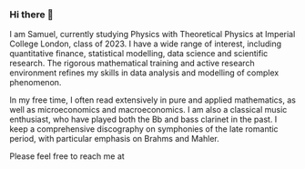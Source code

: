 ### Hi there 👋

I am Samuel, currently studying Physics with Theoretical Physics at Imperial College London, class of 2023. I have a wide range of interest, including quantitative finance, statistical modelling, data science and scientific research. The rigorous mathematical training and active research environment refines my skills in data analysis and modelling of complex phenomenon. 

In my free time, I often read extensively in pure and applied mathematics, as well as microeconomics and macroeconomics. I am also a classical music enthusiast, who have played both the Bb and bass clarinet in the past. I keep a comprehensive discography on symphonies of the late romantic period, with particular emphasis on Brahms and Mahler.

Please feel free to reach me at 



<!--
**SamuelTsang13/SamuelTsang13** is a ✨ _special_ ✨ repository because its `README.md` (this file) appears on your GitHub profile.

Here are some ideas to get you started:

- 🔭 I’m currently working on ...
- 🌱 I’m currently learning ...
- 👯 I’m looking to collaborate on ...
- 🤔 I’m looking for help with ...
- 💬 Ask me about ...
- 📫 How to reach me: ...
- 😄 Pronouns: ...
- ⚡ Fun fact: ...
-->
